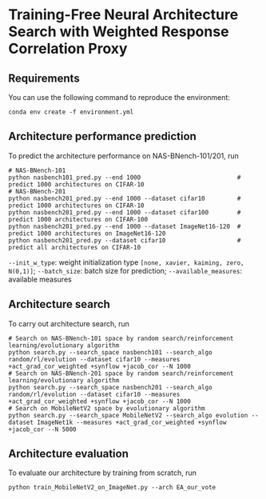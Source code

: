 # Training-Free Neural Architecture Search with Weighted Response Correlation Proxy

## Requirements
You can use the following command to reproduce the environment:
```
conda env create -f environment.yml
```

## Architecture performance prediction
To predict the architecture performance on NAS-BNench-101/201, run
```
# NAS-BNench-101
python nasbench101_pred.py --end 1000                           # predict 1000 architectures on CIFAR-10
# NAS-BNench-201
python nasbench201_pred.py --end 1000 --dataset cifar10         # predict 1000 architectures on CIFAR-10
python nasbench201_pred.py --end 1000 --dataset cifar100        # predict 1000 architectures on CIFAR-100
python nasbench201_pred.py --end 1000 --dataset ImageNet16-120  # predict 1000 architectures on ImageNet16-120
python nasbench201_pred.py --dataset cifar10                    # predict all architectures on CIFAR-10
```
`--init_w_type`: weight initialization type `[none, xavier, kaiming, zero, N(0,1)]`; `--batch_size`: batch size for prediction; `--available_measures`: available measures

## Architecture search
To carry out architecture search, run
```
# Search on NAS-BNench-101 space by random search/reinforcement learning/evolutionary algorithm
python search.py --search_space nasbench101 --search_algo random/rl/evolution --dataset cifar10 --measures +act_grad_cor_weighted +synflow +jacob_cor --N 1000
# Search on NAS-BNench-201 space by random search/reinforcement learning/evolutionary algorithm
python search.py --search_space nasbench201 --search_algo random/rl/evolution --dataset cifar10 --measures +act_grad_cor_weighted +synflow +jacob_cor --N 1000
# Search on MobileNetV2 space by evolutionary algorithm
python search.py --search_space MobileNetV2 --search_algo evolution --dataset ImageNet1k --measures +act_grad_cor_weighted +synflow +jacob_cor --N 5000
```

## Architecture evaluation
To evaluate our architecture by training from scratch, run
```
python train_MobileNetV2_on_ImageNet.py --arch EA_our_vote
```
